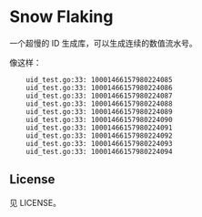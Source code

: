 Snow Flaking
=============

一个超慢的 ID 生成库，可以生成连续的数值流水号。

像这样：

```
	uid_test.go:33: 10001466157980224085
	uid_test.go:33: 10001466157980224086
	uid_test.go:33: 10001466157980224087
	uid_test.go:33: 10001466157980224088
	uid_test.go:33: 10001466157980224089
	uid_test.go:33: 10001466157980224090
	uid_test.go:33: 10001466157980224091
	uid_test.go:33: 10001466157980224092
	uid_test.go:33: 10001466157980224093
	uid_test.go:33: 10001466157980224094
```

## License

见 LICENSE。
